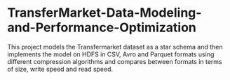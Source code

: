 # TransferMarket-Data-Modeling-and-Performance-Optimization
This project models the Transfermarket dataset as a star schema and then implements the model on HDFS in CSV, Avro and Parquet formats using different compression algorithms and compares between formats in terms of size, write speed and read speed.

